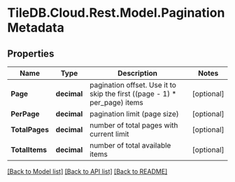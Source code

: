 
# TileDB.Cloud.Rest.Model.PaginationMetadata

## Properties

Name | Type | Description | Notes
------------ | ------------- | ------------- | -------------
**Page** | **decimal** | pagination offset. Use it to skip the first ((page - 1) * per_page) items | [optional] 
**PerPage** | **decimal** | pagination limit (page size) | [optional] 
**TotalPages** | **decimal** | number of total pages with current limit | [optional] 
**TotalItems** | **decimal** | number of total available items | [optional] 

[[Back to Model list]](../README.md#documentation-for-models)
[[Back to API list]](../README.md#documentation-for-api-endpoints)
[[Back to README]](../README.md)


